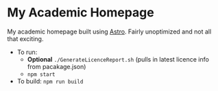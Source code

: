 # My Academic Homepage

My academic homepage built using [Astro](https://astro.build/). Fairly unoptimized and not all that exciting.

- To run:
  - **Optional** `./GenerateLicenceReport.sh` (pulls in latest licence info from pacakage.json)
  - `npm start`
- To build: `npm run build`
